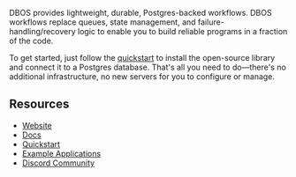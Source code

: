 DBOS provides lightweight, durable, Postgres-backed workflows.
DBOS workflows replace queues, state management, and failure-handling/recovery logic to enable you to build reliable programs in a fraction of the code.

To get started, just follow the [quickstart](https://docs.dbos.dev/quickstart) to install the open-source library and connect it to a Postgres database.
That's all you need to do&mdash;there's no additional infrastructure, no new servers for you to configure or manage.

## Resources

- [Website](https://www.dbos.dev/)
- [Docs](https://docs.dbos.dev/)
- [Quickstart](https://docs.dbos.dev/quickstart)
- [Example Applications](https://docs.dbos.dev/examples)
- [Discord Community](https://discord.gg/fMwQjeW5zg)